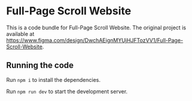 
  # Full-Page Scroll Website

  This is a code bundle for Full-Page Scroll Website. The original project is available at https://www.figma.com/design/DwchAEignMYUjHJFTozVV1/Full-Page-Scroll-Website.

  ## Running the code

  Run `npm i` to install the dependencies.

  Run `npm run dev` to start the development server.
  